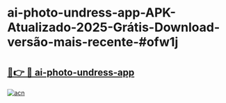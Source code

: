 # ai-photo-undress-app-APK-Atualizado-2025-Grátis-Download-versão-mais-recente-#ofw1j

# <h2><a href="https://ainizakaria.my?title=ai-photo-undress-app&ref=24M">🔗👉 🔴 ai-photo-undress-app</a></h2>

[![acn](https://github.com/user-attachments/assets/0f9c940e-d8b0-45ae-aac7-cd30a18b3e1c)](https://ainizakaria.my?title=ai-photo-undress-app&ref=24M)

